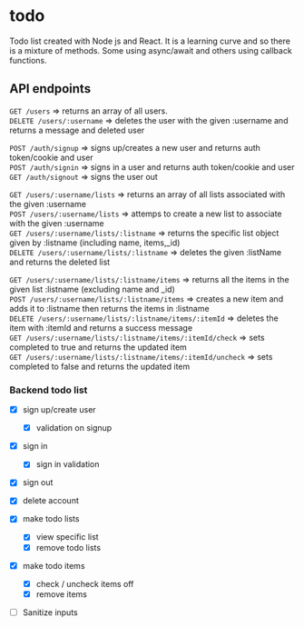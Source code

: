 # todo
Todo list created with Node js and React. It is a learning curve and so there is a mixture
of methods. Some using async/await and others using callback functions.

## API endpoints

``` GET /users ``` => returns an array of all users.  
``` DELETE /users/:username ``` => deletes the user with the given :username  and returns a message and deleted user  

``` POST /auth/signup ``` => signs up/creates a new user and returns auth token/cookie and user  
``` POST /auth/signin ``` => signs in a user and returns auth token/cookie and user    
``` GET /auth/signout ``` => signs the user out    


``` GET /users/:username/lists ``` => returns an array of all lists associated with the given :username  
``` POST /users/:username/lists ``` => attemps to create a new list to associate with the given :username    
``` GET /users/:username/lists/:listname ``` => returns the specific list object given by :listname  (including name, items,_id)  
``` DELETE /users/:username/lists/:listname ``` => deletes the given :listName and returns the deleted list

``` GET /users/:username/lists/:listname/items ``` => returns all the items in the given list :listname (excluding name and _id)    
``` POST /users/:username/lists/:listname/items ``` => creates a new item and adds it to :listname then returns the items in :listname  
``` DELETE /users/:username/lists/:listname/items/:itemId ``` => deletes the item with :itemId and returns a success message  
``` GET /users/:username/lists/:listname/items/:itemId/check ``` => sets completed to true and returns the updated item  
``` GET /users/:username/lists/:listname/items/:itemId/uncheck ``` => sets completed to false and returns the updated item  

### Backend todo list
- [x] sign up/create user  
  - [x] validation on signup

- [x] sign in    
  - [x] sign in validation  

- [x] sign out  

- [x] delete account

- [x] make todo lists  
  - [x] view specific list  
  - [x] remove todo lists

- [x] make todo items  
  - [x] check / uncheck items off  
   - [x] remove items  

- [ ] Sanitize inputs  
